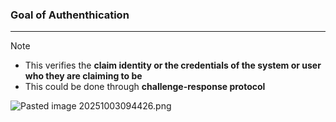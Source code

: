 ### Goal of Authenthication
---
>[!note]
>- This verifies the **claim identity or the credentials of the system or user who they are claiming to be** 
>- This could be done through **challenge-response protocol**

![Pasted image 20251003094426.png](Pasted%20image%2020251003094426.png)
